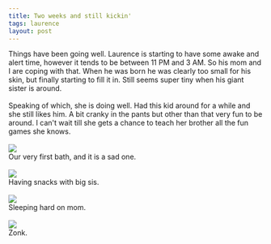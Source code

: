 ```yaml
---
title: Two weeks and still kickin'
tags: laurence
layout: post
---
```

Things have been going well.  Laurence is starting to have some awake and alert time, however it tends to be between 11 PM and 3 AM.  So his mom and I are coping with that.  When he was born he was clearly too small for his skin, but finally starting to fill it in.  Still seems super tiny when his giant sister is around.  <br /><br />Speaking of which, she is doing well.  Had this kid around for a while and she still likes him. A bit cranky in the pants but other than that very fun to be around.  I can't wait till she gets a chance to teach her brother all the fun games she knows.<br /><br /><img src="http://fuzzymonk.com/photos/blog/image/595/IMG_6882.JPG" class="picture" /><br />Our very first bath, and it is a sad one.<br /><br /><img src="http://fuzzymonk.com/photos/blog/image/595/IMG_6896.JPG" class="picture" /><br />Having snacks with big sis.<br /><br /><img src="http://fuzzymonk.com/photos/blog/image/595/IMG_6927.JPG" class="picture" /><br />Sleeping hard on mom.<br /><br /><img src="http://fuzzymonk.com/photos/blog/image/595/IMG_6928.JPG" class="picture" /><br />Zonk.<br />
